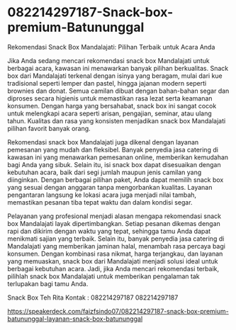 # 082214297187-Snack-box-premium-Batununggal
Rekomendasi Snack Box Mandalajati: Pilihan Terbaik untuk Acara Anda

Jika Anda sedang mencari rekomendasi snack box Mandalajati untuk berbagai acara, kawasan ini menawarkan banyak pilihan berkualitas. Snack box dari Mandalajati terkenal dengan isinya yang beragam, mulai dari kue tradisional seperti lemper dan pastel, hingga jajanan modern seperti brownies dan donat. Semua camilan dibuat dengan bahan-bahan segar dan diproses secara higienis untuk memastikan rasa lezat serta keamanan konsumen. Dengan harga yang bersahabat, snack box ini sangat cocok untuk melengkapi acara seperti arisan, pengajian, seminar, atau ulang tahun. Kualitas dan rasa yang konsisten menjadikan snack box Mandalajati pilihan favorit banyak orang.

Rekomendasi snack box Mandalajati juga dikenal dengan layanan pemesanan yang mudah dan fleksibel. Banyak penyedia jasa catering di kawasan ini yang menawarkan pemesanan online, memberikan kemudahan bagi Anda yang sibuk. Selain itu, isi snack box dapat disesuaikan dengan kebutuhan acara, baik dari segi jumlah maupun jenis camilan yang diinginkan. Dengan berbagai pilihan paket, Anda dapat memilih snack box yang sesuai dengan anggaran tanpa mengorbankan kualitas. Layanan pengantaran langsung ke lokasi acara juga menjadi nilai tambah, memastikan pesanan tiba tepat waktu dan dalam kondisi segar.

Pelayanan yang profesional menjadi alasan mengapa rekomendasi snack box Mandalajati layak dipertimbangkan. Setiap pesanan dikemas dengan rapi dan dikirim dengan waktu yang tepat, sehingga tamu Anda dapat menikmati sajian yang terbaik. Selain itu, banyak penyedia jasa catering di Mandalajati yang memberikan jaminan halal, menambah rasa percaya bagi konsumen. Dengan kombinasi rasa nikmat, harga terjangkau, dan layanan yang memuaskan, snack box dari Mandalajati menjadi solusi ideal untuk berbagai kebutuhan acara. Jadi, jika Anda mencari rekomendasi terbaik, pilihlah snack box Mandalajati untuk memberikan pengalaman tak terlupakan bagi tamu Anda.

Snack Box Teh Rita Kontak : 082214297187 082214297187

https://speakerdeck.com/faizfsindo07/082214297187-snack-box-premium-batununggal-layanan-snack-box-batununggal
